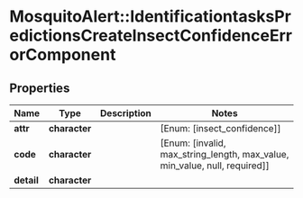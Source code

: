 # MosquitoAlert::IdentificationtasksPredictionsCreateInsectConfidenceErrorComponent


## Properties
Name | Type | Description | Notes
------------ | ------------- | ------------- | -------------
**attr** | **character** |  | [Enum: [insect_confidence]] 
**code** | **character** |  | [Enum: [invalid, max_string_length, max_value, min_value, null, required]] 
**detail** | **character** |  | 


